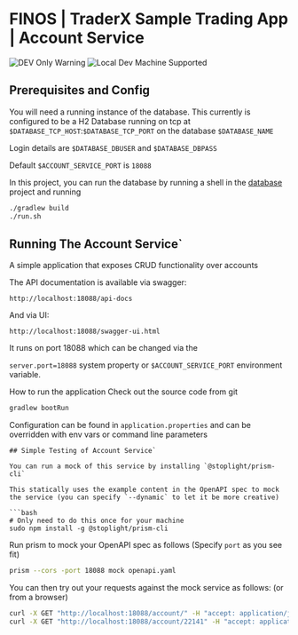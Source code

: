 # FINOS | TraderX Sample Trading App | Account Service

![DEV Only Warning](https://badgen.net/badge/warning/not-for-production/red) ![Local Dev Machine Supported](http://badgen.net/badge/local-dev/supported/green)


## Prerequisites and Config

You will need a running instance of the database. This currently is configured to be a H2 Database running on tcp at `$DATABASE_TCP_HOST`:`$DATABASE_TCP_PORT` on the database `$DATABASE_NAME` 

Login details are `$DATABASE_DBUSER` and `$DATABASE_DBPASS`

Default `$ACCOUNT_SERVICE_PORT` is `18088`

In this project, you can run the database by running a shell in the [database](../database/README.md) project and running

```bash
./gradlew build
./run.sh
``` 
## Running The Account Service`

A simple application that exposes CRUD functionality over accounts

The API documentation is available via swagger:

`http://localhost:18088/api-docs`

And via UI:

`http://localhost:18088/swagger-ui.html`

It runs on port 18088 which can be changed via the

`server.port=18088`  system property or `$ACCOUNT_SERVICE_PORT` environment variable.

How to run the application
Check out the source code from git

```bash
gradlew bootRun
```

Configuration can be found in `application.properties` and can be overridden with env vars or command line parameters

``` 
## Simple Testing of Account Service`

You can run a mock of this service by installing `@stoplight/prism-cli`

This statically uses the example content in the OpenAPI spec to mock the service (you can specify `--dynamic` to let it be more creative)

```bash
# Only need to do this once for your machine
sudo npm install -g @stoplight/prism-cli
```

Run prism to mock your OpenAPI spec as follows (Specify `port` as you see fit)
```bash
prism --cors -port 18088 mock openapi.yaml
```

You can then try out your requests against the mock service as follows: (or from a browser)

```bash
curl -X GET "http://localhost:18088/account/" -H "accept: application/json"
curl -X GET "http://localhost:18088/account/22141" -H "accept: application/json"

```